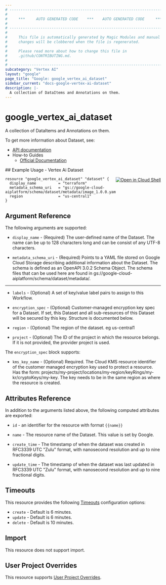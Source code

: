```yaml
---
# ----------------------------------------------------------------------------
#
#     ***     AUTO GENERATED CODE    ***    AUTO GENERATED CODE     ***
#
# ----------------------------------------------------------------------------
#
#     This file is automatically generated by Magic Modules and manual
#     changes will be clobbered when the file is regenerated.
#
#     Please read more about how to change this file in
#     .github/CONTRIBUTING.md.
#
# ----------------------------------------------------------------------------
subcategory: "Vertex AI"
layout: "google"
page_title: "Google: google_vertex_ai_dataset"
sidebar_current: "docs-google-vertex-ai-dataset"
description: |-
  A collection of DataItems and Annotations on them.
---
```


# google\_vertex\_ai\_dataset

A collection of DataItems and Annotations on them.


To get more information about Dataset, see:

* [API documentation](https://cloud.google.com/vertex-ai/docs/reference/rest/v1/projects.locations.datasets)
* How-to Guides
    * [Official Documentation](https://cloud.google.com/vertex-ai/docs)

<div class = "oics-button" style="float: right; margin: 0 0 -15px">
  <a href="https://console.cloud.google.com/cloudshell/open?cloudshell_git_repo=https%3A%2F%2Fgithub.com%2Fterraform-google-modules%2Fdocs-examples.git&cloudshell_working_dir=vertex_ai_dataset&cloudshell_image=gcr.io%2Fgraphite-cloud-shell-images%2Fterraform%3Alatest&open_in_editor=main.tf&cloudshell_print=.%2Fmotd&cloudshell_tutorial=.%2Ftutorial.md" target="_blank">
    <img alt="Open in Cloud Shell" src="//gstatic.com/cloudssh/images/open-btn.svg" style="max-height: 44px; margin: 32px auto; max-width: 100%;">
  </a>
</div>
## Example Usage - Vertex Ai Dataset


```hcl
resource "google_vertex_ai_dataset" "dataset" {
  display_name          = "terraform"
  metadata_schema_uri   = "gs://google-cloud-aiplatform/schema/dataset/metadata/image_1.0.0.yaml"
  region                = "us-central1"
}
```

## Argument Reference

The following arguments are supported:


* `display_name` -
  (Required)
  The user-defined name of the Dataset. The name can be up to 128 characters long and can be consist of any UTF-8 characters.

* `metadata_schema_uri` -
  (Required)
  Points to a YAML file stored on Google Cloud Storage describing additional information about the Dataset. The schema is defined as an OpenAPI 3.0.2 Schema Object. The schema files that can be used here are found in gs://google-cloud-aiplatform/schema/dataset/metadata/.


- - -


* `labels` -
  (Optional)
  A set of key/value label pairs to assign to this Workflow.

* `encryption_spec` -
  (Optional)
  Customer-managed encryption key spec for a Dataset. If set, this Dataset and all sub-resources of this Dataset will be secured by this key.
  Structure is documented below.

* `region` -
  (Optional)
  The region of the dataset. eg us-central1

* `project` - (Optional) The ID of the project in which the resource belongs.
    If it is not provided, the provider project is used.


The `encryption_spec` block supports:

* `kms_key_name` -
  (Optional)
  Required. The Cloud KMS resource identifier of the customer managed encryption key used to protect a resource. 
  Has the form: projects/my-project/locations/my-region/keyRings/my-kr/cryptoKeys/my-key. The key needs to be in the same region as where the resource is created.

## Attributes Reference

In addition to the arguments listed above, the following computed attributes are exported:

* `id` - an identifier for the resource with format `{{name}}`

* `name` -
  The resource name of the Dataset. This value is set by Google.

* `create_time` -
  The timestamp of when the dataset was created in RFC3339 UTC "Zulu" format, with nanosecond resolution and up to nine fractional digits.

* `update_time` -
  The timestamp of when the dataset was last updated in RFC3339 UTC "Zulu" format, with nanosecond resolution and up to nine fractional digits.


## Timeouts

This resource provides the following
[Timeouts](/docs/configuration/resources.html#timeouts) configuration options:

- `create` - Default is 6 minutes.
- `update` - Default is 6 minutes.
- `delete` - Default is 10 minutes.

## Import

This resource does not support import.

## User Project Overrides

This resource supports [User Project Overrides](https://www.terraform.io/docs/providers/google/guides/provider_reference.html#user_project_override).

